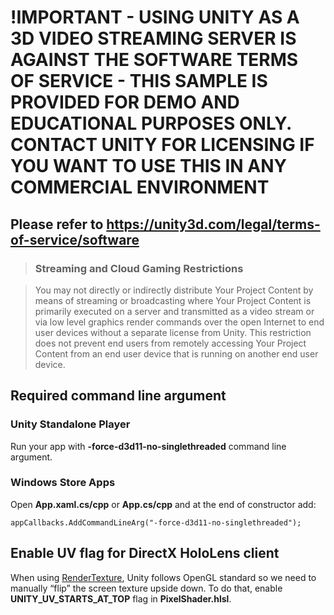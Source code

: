 # !IMPORTANT - USING UNITY AS A 3D VIDEO STREAMING SERVER IS AGAINST THE SOFTWARE TERMS OF SERVICE - THIS SAMPLE IS PROVIDED FOR DEMO AND EDUCATIONAL PURPOSES ONLY.  CONTACT UNITY FOR LICENSING IF YOU WANT TO USE THIS IN ANY COMMERCIAL ENVIRONMENT

## Please refer to https://unity3d.com/legal/terms-of-service/software 

> ### Streaming and Cloud Gaming Restrictions

> You may not directly or indirectly distribute Your Project Content by means of streaming or broadcasting where Your Project Content is primarily executed on a server and transmitted as a video stream or via low level graphics render commands over the open Internet to end user devices without a separate license from Unity. This restriction does not prevent end users from remotely accessing Your Project Content from an end user device that is running on another end user device.

## Required command line argument

### Unity Standalone Player

Run your app with **-force-d3d11-no-singlethreaded** command line argument.

### Windows Store Apps

Open **App.xaml.cs/cpp** or **App.cs/cpp** and at the end of constructor add:

```
appCallbacks.AddCommandLineArg("-force-d3d11-no-singlethreaded");
```

## Enable UV flag for DirectX HoloLens client

When using [RenderTexture](https://docs.unity3d.com/ScriptReference/RenderTexture.html), Unity follows OpenGL standard so we need to manually “flip” the screen texture upside down. To do that, enable **UNITY_UV_STARTS_AT_TOP** flag in **PixelShader.hlsl**.